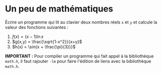 # Un peu de mathématiques

Écrire un programme qui lit au clavier deux nombres réels `x` et `y` et calcule la valeur des fonctions suivantes :
1. $f(x) = (x-1)\ln{x}$
2. $g(x,y) = \frac{\sqrt{1-x^2}}{x+y}$
3. $h(x) = \sin{x + \frac{\pi}{3}}}$

**IMPORTANT :** Pour compiler un programme qui fait appel à la bibliothèque `math.h`, il faut rajouter `-lm` pour faire 
l'édition de liens avec la bibliothèque `math.h`.